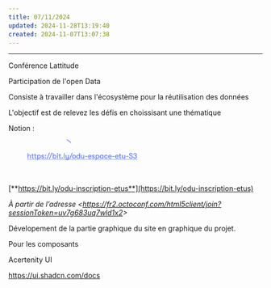 ```yaml
---
title: 07/11/2024
updated: 2024-11-28T13:19:40
created: 2024-11-07T13:07:38
---
```


-------------------------------------------------------------------------------------------

Conférence Lattitude

Participation de l'open Data

Consiste à travailler dans l'écosystème pour la réutilisation des données

L'objectif est de relevez les défis en choissisant une thématique

Notion :  

![image1](resources/cc9474828f7e401db79f35268ab29096.png)

[**https://bit.ly/odu-inscription-etus**](https://bit.ly/odu-inscription-etus)

*À partir de l’adresse \<<https://fr2.octoconf.com/html5client/join?sessionToken=uv7g683uq7wld1x2>\>*

Dévelopement de la partie graphique du site en graphique du projet.

Pour les composants

Acertenity UI

<https://ui.shadcn.com/docs>

